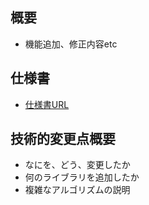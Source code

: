 ## 概要

* 機能追加、修正内容etc

## 仕様書

* [仕様書URL](http://xxx)

## 技術的変更点概要

* なにを、どう、変更したか
* 何のライブラリを追加したか
* 複雑なアルゴリズムの説明

